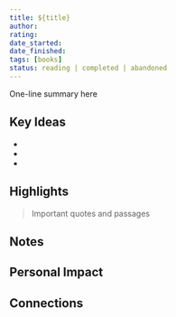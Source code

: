 ```yaml
---
title: ${title}
author:
rating:
date_started:
date_finished:
tags: [books]
status: reading | completed | abandoned
---
```


One-line summary here

## Key Ideas

-
-
-

## Highlights

> Important quotes and passages

## Notes

<!-- Detailed chapter notes or specific concepts -->

## Personal Impact

<!-- How this changed my thinking -->

## Connections

<!-- Links to related books, concepts, or notes -->
